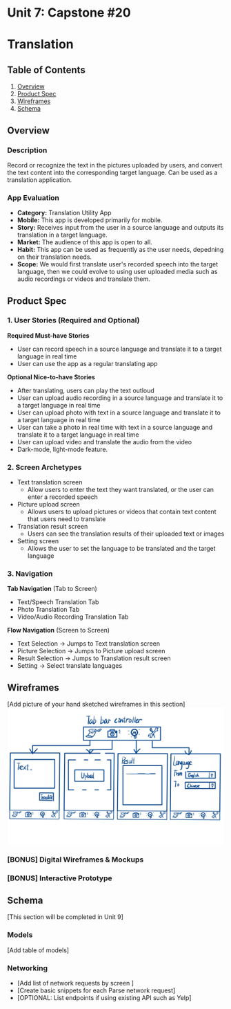 Unit 7: Capstone #20
===

# Translation

## Table of Contents
1. [Overview](#Overview)
1. [Product Spec](#Product-Spec)
1. [Wireframes](#Wireframes)
2. [Schema](#Schema)

## Overview
### Description
Record or recognize the text in the pictures uploaded by users, and convert the text content into the corresponding target language. Can be used as a translation application.
### App Evaluation
- **Category:** Translation Utility App
- **Mobile:** This app is developed primarily for mobile.
- **Story:** Receives input from the user in a source language and outputs its translation in a target language.
- **Market:** The audience of this app is open to all.
- **Habit:** This app can be used as frequently as the user needs, depedning on their translation needs.
- **Scope:** We would first translate user's recorded speech into the target language, then we could evolve to using user uploaded media such as audio recordings or videos and translate them.

## Product Spec

### 1. User Stories (Required and Optional)

**Required Must-have Stories**

* User can record speech in a source language and translate it to a target language in real time
* User can use the app as a regular translating app


**Optional Nice-to-have Stories**

* After translating, users can play the text outloud
* User can upload audio recording in a source language and translate it to a target language in real time
* User can upload photo with text in a source language and translate it to a target language in real time
* User can take a photo in real time with text in a source language and translate it to a target language in real time
* User can upload video and translate the audio from the video
* Dark-mode, light-mode feature.

### 2. Screen Archetypes

* Text translation screen
   * Allow users to enter the text they want translated, or the user can enter a recorded speech
* Picture upload screen
   * Allows users to upload pictures or videos that contain text content that users need to translate
* Translation result screen
   * Users can see the translation results of their uploaded text or images
* Setting screen
   * Allows the user to set the language to be translated and the target language

### 3. Navigation

**Tab Navigation** (Tab to Screen)

* Text/Speech Translation Tab
* Photo Translation Tab
* Video/Audio Recording Translation Tab

**Flow Navigation** (Screen to Screen)

* Text Selection -> Jumps to Text translation screen
* Picture Selection -> Jumps to Picture upload screen
* Result Selection -> Jumps to Translation result screen
* Setting -> Select translate languages

## Wireframes
[Add picture of your hand sketched wireframes in this section]
<img src="./controller.jpg" width=600>

### [BONUS] Digital Wireframes & Mockups

### [BONUS] Interactive Prototype

## Schema 
[This section will be completed in Unit 9]
### Models
[Add table of models]
### Networking
- [Add list of network requests by screen ]
- [Create basic snippets for each Parse network request]
- [OPTIONAL: List endpoints if using existing API such as Yelp]
